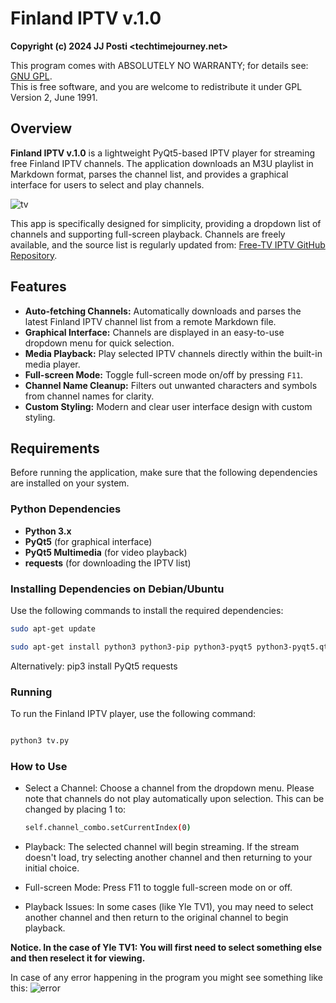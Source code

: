 # Finland IPTV v.1.0

**Copyright (c) 2024 JJ Posti <techtimejourney.net>**

This program comes with ABSOLUTELY NO WARRANTY; for details see: [GNU GPL](http://www.gnu.org/copyleft/gpl.html).  
This is free software, and you are welcome to redistribute it under GPL Version 2, June 1991.

## Overview

**Finland IPTV v.1.0** is a lightweight PyQt5-based IPTV player for streaming free Finland IPTV channels. The application downloads an M3U playlist in Markdown format, parses the channel list, and provides a graphical interface for users to select and play channels.

![tv](https://github.com/user-attachments/assets/eec172ec-d0bd-43d9-a889-669c2f691b8a)

This app is specifically designed for simplicity, providing a dropdown list of channels and supporting full-screen playback. Channels are freely available, and the source list is regularly updated from: [Free-TV IPTV GitHub Repository](https://github.com/Free-TV/IPTV).

## Features

- **Auto-fetching Channels:** Automatically downloads and parses the latest Finland IPTV channel list from a remote Markdown file.
- **Graphical Interface:** Channels are displayed in an easy-to-use dropdown menu for quick selection.
- **Media Playback:** Play selected IPTV channels directly within the built-in media player.
- **Full-screen Mode:** Toggle full-screen mode on/off by pressing `F11`.
- **Channel Name Cleanup:** Filters out unwanted characters and symbols from channel names for clarity.
- **Custom Styling:** Modern and clear user interface design with custom styling.

## Requirements

Before running the application, make sure that the following dependencies are installed on your system.

### Python Dependencies

- **Python 3.x**
- **PyQt5** (for graphical interface)
- **PyQt5 Multimedia** (for video playback)
- **requests** (for downloading the IPTV list)

### Installing Dependencies on Debian/Ubuntu

Use the following commands to install the required dependencies:

```bash
sudo apt-get update

sudo apt-get install python3 python3-pip python3-pyqt5 python3-pyqt5.qtmultimedia python3-requests ```

```

Alternatively: pip3 install PyQt5 requests 

### Running

To run the Finland IPTV player, use the following command:

```bash 

python3 tv.py
```

### How to Use

- Select a Channel: Choose a channel from the dropdown menu. Please note that channels do not play automatically upon selection.
  This can be changed by placing 1 to:

  ```bash
  self.channel_combo.setCurrentIndex(0)
  ```

- Playback: The selected channel will begin streaming. If the stream doesn't load, try selecting another channel and then returning to your initial choice.

- Full-screen Mode: Press F11 to toggle full-screen mode on or off.

- Playback Issues: In some cases (like Yle TV1), you may need to select another channel and then return to the original channel to begin playback.


<b> Notice. In the case of Yle TV1: You will first need to select something else and then reselect it for viewing. </b>

In case of any error happening in the program you might see something like this: ![error](https://github.com/user-attachments/assets/78187f6c-4ecc-4774-8501-657d69126785)



